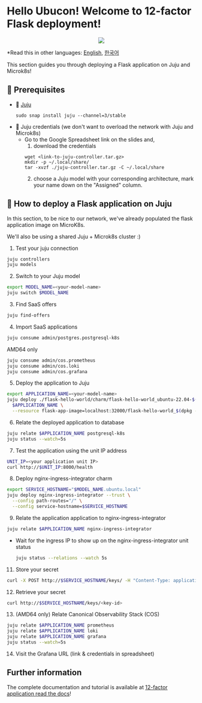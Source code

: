 # Hello Ubucon! Welcome to 12-factor Flask deployment!

<p align="center">
    <img src="https://res.cloudinary.com/canonical/image/fetch/f_auto,q_auto,fl_sanitize,w_450,h_366/https://assets.ubuntu.com/v1/8e1d3bf5-juju-hero-juju.is.svg">
</p>

\*Read this in other languages: [English](README.md), [한국어](README.ko.md)

This section guides you through deploying a Flask application on Juju and Microk8s!

## 📝 Prerequisites

- 🔮 [Juju](https://juju.is/)
  ```
  sudo snap install juju --channel=3/stable
  ```
- 🔑 Juju credentials (we don't want to overload the network with Juju and Microk8s)
  - Go to the Google Spreadsheet link on the slides and,
    1. download the credentials
    ```
    wget <link-to-juju-controller.tar.gz>
    mkdir -p ~/.local/share/
    tar -xvzf ./juju-controller.tar.gz -C ~/.local/share
    ```
    2. choose a Juju model with your corresponding architecture, mark your name down on the "Assigned" column.

## 🚀 How to deploy a Flask application on Juju

In this section, to be nice to our network, we've already populated the flask application image
on MicroK8s.

We'll also be using a shared Juju + Microk8s cluster :)

1. Test your juju connection

```bash
juju controllers
juju models
```

2. Switch to your Juju model

```bash
export MODEL_NAME=<your-model-name>
juju switch $MODEL_NAME
```

3. Find SaaS offers

```bash
juju find-offers
```

4. Import SaaS applications

```bash
juju consume admin/postgres.postgresql-k8s
```

AMD64 only

```bash
juju consume admin/cos.prometheus
juju consume admin/cos.loki
juju consume admin/cos.grafana
```

5. Deploy the application to Juju

```bash
export APPLICATION_NAME=<your-model-name>
juju deploy ./flask-hello-world/charm/flask-hello-world_ubuntu-22.04-$(dpkg --print-architecture).charm \
  $APPLICATION_NAME \
  --resource flask-app-image=localhost:32000/flask-hello-world_$(dpkg --print-architecture):0.1
```

6. Relate the deployed application to database

```bash
juju relate $APPLICATION_NAME postgresql-k8s
juju status --watch=5s
```

7. Test the application using the unit IP address

```bash
UNIT_IP=<your application unit IP>
curl http://$UNIT_IP:8000/health
```

8. Deploy nginx-ingress-integrator charm

```bash
export SERVICE_HOSTNAME="$MODEL_NAME.ubuntu.local"
juju deploy nginx-ingress-integrator --trust \
  --config path-routes="/" \
  --config service-hostname=$SERVICE_HOSTNAME
```

9. Relate the application application to nginx-ingress-integrator

```bash
juju relate $APPLICATION_NAME nginx-ingress-integrator
```

  - Wait for the ingress IP to show up on the nginx-ingress-integrator unit status

    ```bash
    juju status --relations --watch 5s
    ```

11. Store your secret

```bash
curl -X POST http://$SERVICE_HOSTNAME/keys/ -H "Content-Type: application/json" --data '{"value": "I like mint flavored ice-cream and pizza with pineapples"}' -Lkv
```

12. Retrieve your secret

```bash
curl http://$SERVICE_HOSTNAME/keys/<key-id>
```

13. (AMD64 only) Relate Canonical Observability Stack (COS)

```bash
juju relate $APPLICATION_NAME prometheus
juju relate $APPLICATION_NAME loki
juju relate $APPLICATION_NAME grafana
juju status --watch=5s
```

14. Visit the Grafana URL (link & credentials in spreadsheet)

## Further information

The complete documentation and tutorial is available at [12-factor application read the docs](https://canonical-12-factor-app-support.readthedocs-hosted.com/latest/tutorial/)!
